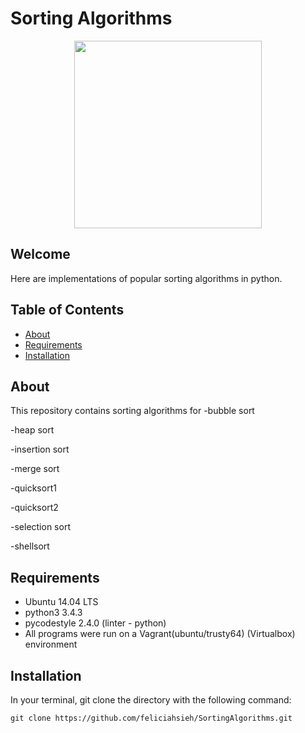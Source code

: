 # Sorting Algorithms

<p align="center"><img src="FullStackDeveloper.jpg" width="300"></p>

## Welcome
Here are implementations of popular sorting algorithms in python.

## Table of Contents
* [About](#about)
* [Requirements](#requirements)
* [Installation](#installation)

## About
This repository contains sorting algorithms for
-bubble sort

-heap sort

-insertion sort

-merge sort

-quicksort1

-quicksort2

-selection sort

-shellsort

## Requirements
* Ubuntu 14.04 LTS
* python3 3.4.3
* pycodestyle 2.4.0 (linter - python)
* All programs were run on a Vagrant(ubuntu/trusty64) (Virtualbox) environment

## Installation
In your terminal, git clone the directory with the following command:
```
git clone https://github.com/feliciahsieh/SortingAlgorithms.git
```

